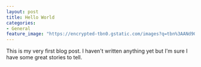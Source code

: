 ```yaml
---
layout: post
title: Hello World
categories:
- General
feature_image: "https://encrypted-tbn0.gstatic.com/images?q=tbn%3AANd9GcS3SBYQ6UnRlaiSTp5WD4mSh2YjFhuNBw9ydBR_vXKzuOXU86If"
---
```


This is my very first blog post. I haven't written anything yet but I'm sure I have some great stories to tell.
